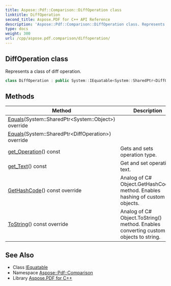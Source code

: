 ```yaml
---
title: Aspose::Pdf::Comparison::DiffOperation class
linktitle: DiffOperation
second_title: Aspose.PDF for C++ API Reference
description: 'Aspose::Pdf::Comparison::DiffOperation class. Represents a class of diff operation in C++.'
type: docs
weight: 300
url: /cpp/aspose.pdf.comparison/diffoperation/
---
```

## DiffOperation class


Represents a class of diff operation.

```cpp
class DiffOperation : public System::IEquatable<System::SharedPtr<DiffOperation>>
```

## Methods

| Method | Description |
| --- | --- |
| [Equals](./equals/)(System::SharedPtr\<System::Object\>) override |  |
| [Equals](./equals/)(System::SharedPtr\<DiffOperation\>) override |  |
| [get_Operation](./get_operation/)() const | Gets and sets operation type. |
| [get_Text](./get_text/)() const | Get and set operation text. |
| [GetHashCode](./gethashcode/)() const override | Analog of C# Object.GetHashCode() method. Enables hashing of custom objects. |
| [ToString](./tostring/)() const override | Analog of C# Object.ToString() method. Enables converting custom objects to string. |
## See Also

* Class [IEquatable](../../system/iequatable/)
* Namespace [Aspose::Pdf::Comparison](../)
* Library [Aspose.PDF for C++](../../)
